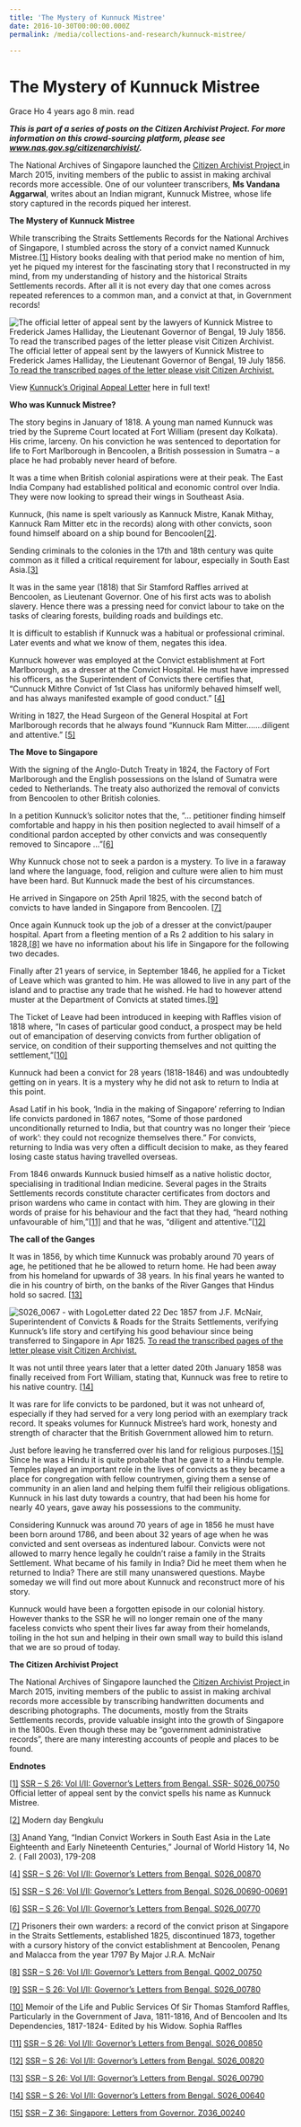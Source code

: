 ```yaml
---
title: 'The Mystery of Kunnuck Mistree'
date: 2016-10-30T00:00:00.000Z
permalink: /media/collections-and-research/kunnuck-mistree/

---
```



# The Mystery of Kunnuck Mistree

Grace Ho 4 years ago 8 min. read

***This is part of a series of posts on the Citizen Archivist Project. For more information on this crowd-sourcing platform, please see www.nas.gov.sg/citizenarchivist/.***

The National Archives of Singapore launched the [Citizen Archivist Project ](http://www.nas.gov.sg/citizenarchivist) in March 2015, inviting members of the public to assist in making archival records more accessible. One of our volunteer transcribers, **Ms Vandana Aggarwal**, writes about an Indian migrant, Kunnuck Mistree, whose life story captured in the records piqued her interest.



**The Mystery of Kunnuck Mistree**

While transcribing the Straits Settlements Records for the National Archives of Singapore, I stumbled across the story of a convict named Kunnuck Mistree.[[1\]](http://www.nas.gov.sg/blogs/offtherecord/the-mystery-of-kunnuck-mistree/#_ftn1) History books dealing with that period make no mention of him, yet he piqued my interest for the fascinating story that I reconstructed in my mind, from my understanding of history and the historical Straits Settlements records. After all it is not every day that one comes across repeated references to a common man, and a convict at that, in Government records!

 

![The official letter of appeal sent by the lawyers of Kunnick Mistree to Frederick James Halliday, the Lieutenant Governor of Bengal, 19 July 1856. To read the transcribed pages of the letter please visit Citizen Archivist. ](/images/blogs/s026_0075-with-logo-639x1024.jpg)The official letter of appeal sent by the lawyers of Kunnick Mistree to Frederick James Halliday, the Lieutenant Governor of Bengal, 19 July 1856. [To read the transcribed pages of the letter please visit Citizen Archivist.](http://www.nas.gov.sg/citizenarchivist/Documents/Transcribe?collectionId=44&itemId=6413#collection)

View [Kunnuck’s Original Appeal Letter](http://www.nas.gov.sg/blogs/offtherecord/wp-content/uploads/2016/07/Kunnucks-Appeal-Letter.pdf) here in full text!

**Who was Kunnuck Mistree?**                                           

The story begins in January of 1818. A young man named Kunnuck was tried by the Supreme Court located at Fort William (present day Kolkata). His crime, larceny. On his conviction he was sentenced to deportation for life to Fort Marlborough in Bencoolen, a British possession in Sumatra – a place he had probably never heard of before.

It was a time when British colonial aspirations were at their peak. The East India Company had established political and economic control over India. They were now looking to spread their wings in Southeast Asia.

Kunnuck, (his name is spelt variously as Kannuck Mistre, Kanak Mithay, Kannuck Ram Mitter etc in the records) along with other convicts, soon found himself aboard on a ship bound for Bencoolen[[2\]](http://www.nas.gov.sg/blogs/offtherecord/the-mystery-of-kunnuck-mistree/#_ftn2).

Sending criminals to the colonies in the 17th and 18th century was quite common as it filled a critical requirement for labour, especially in South East Asia.[[3\]](http://www.nas.gov.sg/blogs/offtherecord/the-mystery-of-kunnuck-mistree/#_ftn3)

It was in the same year (1818) that Sir Stamford Raffles arrived at Bencoolen, as Lieutenant Governor. One of his first acts was to abolish slavery. Hence there was a pressing need for convict labour to take on the tasks of clearing forests, building roads and buildings etc.

It is difficult to establish if Kunnuck was a habitual or professional criminal. Later events and what we know of them, negates this idea.

Kunnuck however was employed at the Convict establishment at Fort Marlborough, as a dresser at the Convict Hospital. He must have impressed his officers, as the Superintendent of Convicts there certifies that, “Cunnuck Mithre Convict of 1st Class has uniformly behaved himself well, and has always manifested example of good conduct.” [[4\]](http://www.nas.gov.sg/blogs/offtherecord/the-mystery-of-kunnuck-mistree/#_ftn4)

Writing in 1827, the Head Surgeon of the General Hospital at Fort Marlborough records that he always found “Kunnuck Ram Mitter…….diligent and attentive.” [[5\]](http://www.nas.gov.sg/blogs/offtherecord/the-mystery-of-kunnuck-mistree/#_ftn5)

**The Move to Singapore**          

With the signing of the Anglo-Dutch Treaty in 1824, the Factory of Fort Marlborough and the English possessions on the Island of Sumatra were ceded to Netherlands. The treaty also authorized the removal of convicts from Bencoolen to other British colonies.

In a petition Kunnuck’s solicitor notes that the, “… petitioner finding himself comfortable and happy in his then position neglected to avail himself of a conditional pardon accepted by other convicts and was consequently removed to Sincapore …”[[6\]](http://www.nas.gov.sg/blogs/offtherecord/the-mystery-of-kunnuck-mistree/#_ftn6)

Why Kunnuck chose not to seek a pardon is a mystery. To live in a faraway land where the language, food, religion and culture were alien to him must have been hard. But Kunnuck made the best of his circumstances.

He arrived in Singapore on 25th April 1825, with the second batch of convicts to have landed in Singapore from Bencoolen. [[7\]](http://www.nas.gov.sg/blogs/offtherecord/the-mystery-of-kunnuck-mistree/#_ftn7)

Once again Kunnuck took up the job of a dresser at the convict/pauper hospital. Apart from a fleeting mention of a Rs 2 addition to his salary in 1828,[[8\]](http://www.nas.gov.sg/blogs/offtherecord/the-mystery-of-kunnuck-mistree/#_ftn8) we have no information about his life in Singapore for the following two decades.

Finally after 21 years of service, in September 1846, he applied for a Ticket of Leave which was granted to him. He was allowed to live in any part of the island and to practise any trade that he wished. He had to however attend muster at the Department of Convicts at stated times.[[9\]](http://www.nas.gov.sg/blogs/offtherecord/the-mystery-of-kunnuck-mistree/#_ftn9)

The Ticket of Leave had been introduced in keeping with Raffles vision of 1818 where, “In cases of particular good conduct, a prospect may be held out of emancipation of deserving convicts from further obligation of service, on condition of their supporting themselves and not quitting the settlement,”[[10\]](http://www.nas.gov.sg/blogs/offtherecord/the-mystery-of-kunnuck-mistree/#_ftn10)

Kunnuck had been a convict for 28 years (1818-1846) and was undoubtedly getting on in years. It is a mystery why he did not ask to return to India at this point.

Asad Latif in his book, ‘India in the making of Singapore’ referring to Indian life convicts pardoned in 1867 notes, “Some of those pardoned unconditionally returned to India, but that country was no longer their ‘piece of work’: they could not recognize themselves there.” For convicts, returning to India was very often a difficult decision to make, as they feared losing caste status having travelled overseas.

From 1846 onwards Kunnuck busied himself as a native holistic doctor, specialising in traditional Indian medicine. Several pages in the Straits Settlements records constitute character certificates from doctors and prison wardens who came in contact with him. They are glowing in their words of praise for his behaviour and the fact that they had, “heard nothing unfavourable of him,”[[11\]](http://www.nas.gov.sg/blogs/offtherecord/the-mystery-of-kunnuck-mistree/#_ftn11) and that he was, “diligent and attentive.”[[12\]](http://www.nas.gov.sg/blogs/offtherecord/the-mystery-of-kunnuck-mistree/#_ftn12)

**The call of the Ganges**

It was in 1856, by which time Kunnuck was probably around 70 years of age, he petitioned that he be allowed to return home. He had been away from his homeland for upwards of 38 years. In his final years he wanted to die in his country of birth, on the banks of the River Ganges that Hindus hold so sacred. [[13\]](http://www.nas.gov.sg/blogs/offtherecord/the-mystery-of-kunnuck-mistree/#_ftn13)

![S026_0067 - with Logo](/images/blogs/s026_0067-with-logo-667x1024.jpg)Letter dated 22 Dec 1857 from J.F. McNair, Superintendent of Convicts & Roads for the Straits Settlements, verifying Kunnuck’s life story and certifying his good behaviour since being transferred to Singapore in Apr 1825. [To read the transcribed pages of the letter please visit Citizen Archivist. ](http://www.nas.gov.sg/citizenarchivist/Documents/Transcribe?itemId=6405&collectionId=44)

 

It was not until three years later that a letter dated 20th January 1858 was finally received from Fort William, stating that, Kunnuck was free to retire to his native country. [[14\]](http://www.nas.gov.sg/blogs/offtherecord/the-mystery-of-kunnuck-mistree/#_ftn14)

It was rare for life convicts to be pardoned, but it was not unheard of, especially if they had served for a very long period with an exemplary track record. It speaks volumes for Kunnuck Mistree’s hard work, honesty and strength of character that the British Government allowed him to return.

Just before leaving he transferred over his land for religious purposes.[[15\]](http://www.nas.gov.sg/blogs/offtherecord/the-mystery-of-kunnuck-mistree/#_ftn15)  Since he was a Hindu it is quite probable that he gave it to a Hindu temple. Temples played an important role in the lives of convicts as they became a place for congregation with fellow countrymen, giving them a sense of community in an alien land and helping them fulfil their religious obligations. Kunnuck in his last duty towards a country, that had been his home for nearly 40 years, gave away his possessions to the community.

Considering Kunnuck was around 70 years of age in 1856 he must have been born around 1786, and been about 32 years of age when he was convicted and sent overseas as indentured labour. Convicts were not allowed to marry hence legally he couldn’t raise a family in the Straits Settlement. What became of his family in India? Did he meet them when he returned to India? There are still many unanswered questions. Maybe someday we will find out more about Kunnuck and reconstruct more of his story.

Kunnuck would have been a forgotten episode in our colonial history. However thanks to the SSR he will no longer remain one of the many faceless convicts who spent their lives far away from their homelands, toiling in the hot sun and helping in their own small way to build this island that we are so proud of today.

**The Citizen Archivist Project**

The National Archives of Singapore launched the [Citizen Archivist Project ](http://www.nas.gov.sg/citizenarchivist) in March 2015, inviting members of the public to assist in making archival records more accessible by transcribing handwritten documents and describing photographs. The documents, mostly from the Straits Settlements records, provide valuable insight into the growth of Singapore in the 1800s. Even though these may be “government administrative records”, there are many interesting accounts of people and places to be found.

**Endnotes**

[[1\]](http://www.nas.gov.sg/blogs/offtherecord/the-mystery-of-kunnuck-mistree/#_ftnref1) [SSR – S 26: Vol I/II: Governor’s Letters from Bengal. SSR- S026_00750](http://www.nas.gov.sg/citizenarchivist/Documents/Transcribe?itemId=6413&collectionId=44) Official letter of appeal sent by the convict spells his name as Kunnuck Mistree.

[[2\]](http://www.nas.gov.sg/blogs/offtherecord/the-mystery-of-kunnuck-mistree/#_ftnref2) Modern day Bengkulu

[[3\]](http://www.nas.gov.sg/blogs/offtherecord/the-mystery-of-kunnuck-mistree/#_ftnref3) Anand Yang, “Indian Convict Workers in South East Asia in the Late Eighteenth and Early Nineteenth Centuries,” Journal of World History 14, No 2. ( Fall 2003), 179-208

[[4\]](http://www.nas.gov.sg/blogs/offtherecord/the-mystery-of-kunnuck-mistree/#_ftnref4) [SSR – S 26: Vol I/II: Governor’s Letters from Bengal. S026_00870](http://www.nas.gov.sg/citizenarchivist/Documents/Transcribe?itemId=6425&collectionId=44)

[[5\]](http://www.nas.gov.sg/blogs/offtherecord/the-mystery-of-kunnuck-mistree/#_ftnref5) [SSR – S 26: Vol I/II: Governor’s Letters from Bengal. S026_00690-00691](http://www.nas.gov.sg/citizenarchivist/Documents/Transcribe?collectionId=44&itemId=6407#collection)

[[6\]](http://www.nas.gov.sg/blogs/offtherecord/the-mystery-of-kunnuck-mistree/#_ftnref6) [SSR – S 26: Vol I/II: Governor’s Letters from Bengal.  S026_00770](http://www.nas.gov.sg/citizenarchivist/Documents/Transcribe?collectionId=44&itemId=6415#collection)

[[7\]](http://www.nas.gov.sg/blogs/offtherecord/the-mystery-of-kunnuck-mistree/#_ftnref7) Prisoners their own warders: a record of the convict prison at Singapore in the Straits Settlements, established 1825, discontinued 1873, together with a cursory history of the convict establishment at Bencoolen, Penang and Malacca from the year 1797 By Major J.R.A. McNair

[[8\]](http://www.nas.gov.sg/blogs/offtherecord/the-mystery-of-kunnuck-mistree/#_ftnref8) [SSR – S 26: Vol I/II: Governor’s Letters from Bengal.  Q002_00750](http://www.nas.gov.sg/citizenarchivist/Documents/Transcribe?itemId=22061&collectionId=102)

[[9\]](http://www.nas.gov.sg/blogs/offtherecord/the-mystery-of-kunnuck-mistree/#_ftnref9) [SSR – S 26: Vol I/II: Governor’s Letters from Bengal.  S026_00780](http://www.nas.gov.sg/citizenarchivist/Documents/Transcribe?collectionId=44&itemId=6416#collection)

[[10\]](http://www.nas.gov.sg/blogs/offtherecord/the-mystery-of-kunnuck-mistree/#_ftnref10) Memoir of the Life and Public Services Of Sir Thomas Stamford Raffles, Particularly in the Government of Java, 1811-1816, And of Bencoolen and Its Dependencies, 1817-1824-  Edited by his Widow. Sophia Raffles

[[11\]](http://www.nas.gov.sg/blogs/offtherecord/the-mystery-of-kunnuck-mistree/#_ftnref11) [SSR – S 26: Vol I/II: Governor’s Letters from Bengal.  S026_00850](http://www.nas.gov.sg/citizenarchivist/Documents/Transcribe?collectionId=44&itemId=6423#collection)

[[12\]](http://www.nas.gov.sg/blogs/offtherecord/the-mystery-of-kunnuck-mistree/#_ftnref12) [SSR – S 26: Vol I/II: Governor’s Letters from Bengal.  S026_00820](http://www.nas.gov.sg/citizenarchivist/Documents/Transcribe?collectionId=44&itemId=6420#collection)

[[13\]](http://www.nas.gov.sg/blogs/offtherecord/the-mystery-of-kunnuck-mistree/#_ftnref13) [SSR – S 26: Vol I/II: Governor’s Letters from Bengal.  S026_00790](http://www.nas.gov.sg/citizenarchivist/Documents/Transcribe?collectionId=44&itemId=6417#collection)

[[14\]](http://www.nas.gov.sg/blogs/offtherecord/the-mystery-of-kunnuck-mistree/#_ftnref14) [SSR – S 26: Vol I/II: Governor’s Letters from Bengal.  S026_00640](http://www.nas.gov.sg/citizenarchivist/Documents/Transcribe?collectionId=44&itemId=6402#collection)

[[15\]](http://www.nas.gov.sg/blogs/offtherecord/the-mystery-of-kunnuck-mistree/#_ftnref15) [SSR – Z 36: Singapore: Letters from Governor.  Z036_00240](http://www.nas.gov.sg/citizenarchivist/Documents/Transcribe?itemId=15680&collectionId=71)


